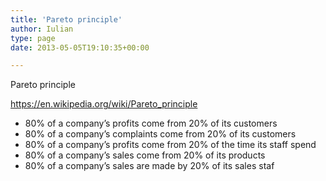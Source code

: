 ```yaml
---
title: 'Pareto principle'
author: Iulian
type: page
date: 2013-05-05T19:10:35+00:00

---
```

Pareto principle

<a href="https://en.wikipedia.org/wiki/Pareto_principle" target="_blank">https://en.wikipedia.org/wiki/Pareto_principle</a>

  * 80% of a company&#8217;s profits come from 20% of its customers
  * 80% of a company&#8217;s complaints come from 20% of its customers
  * 80% of a company&#8217;s profits come from 20% of the time its staff spend
  * 80% of a company&#8217;s sales come from 20% of its products
  * 80% of a company&#8217;s sales are made by 20% of its sales staf

&nbsp;

&nbsp;
